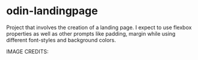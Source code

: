 # odin-landingpage
Project that involves the creation of a landing page. I expect to use flexbox properties as well as other prompts like padding, margin while using different font-styles and background colors. 

IMAGE CREDITS:
